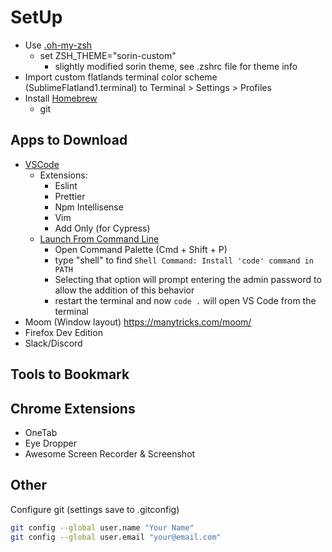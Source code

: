 # SetUp

- Use [.oh-my-zsh](https://github.com/ohmyzsh/ohmyzsh/)
  - set ZSH_THEME="sorin-custom"
    - slightly modified sorin theme, see .zshrc file for theme info
- Import custom flatlands terminal color scheme (SublimeFlatland1.terminal) to Terminal > Settings > Profiles
- Install [Homebrew](https://brew.sh/)
  - git

## Apps to Download

- [VSCode](https://code.visualstudio.com/)
  - Extensions:
    - Eslint
    - Prettier
    - Npm Intellisense
    - Vim
    - Add Only (for Cypress)
  - [Launch From Command Line](https://code.visualstudio.com/docs/setup/mac#_launching-from-the-command-line)
    - Open Command Palette (Cmd + Shift + P)
    - type "shell" to find `Shell Command: Install 'code' command in PATH`
    - Selecting that option will prompt entering the admin password to allow the addition of this behavior
    - restart the terminal and now `code .` will open VS Code from the terminal
- Moom (Window layout) https://manytricks.com/moom/
- Firefox Dev Edition
- Slack/Discord

## Tools to Bookmark

## Chrome Extensions

- OneTab
- Eye Dropper
- Awesome Screen Recorder & Screenshot

## Other
Configure git (settings save to .gitconfig)
```bash
git config --global user.name "Your Name"
git config --global user.email "your@email.com"
```